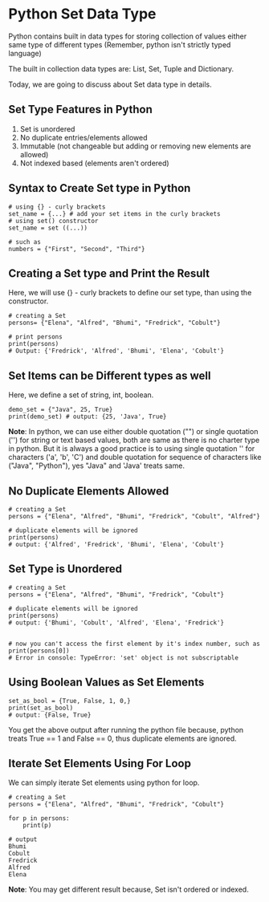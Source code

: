 # Python Set Data Type

Python contains built in data types for storing collection of values either same type of different types (Remember, python isn't strictly typed language)

The built in collection data types are: List, Set, Tuple and Dictionary.

Today, we are going to discuss about Set data type in details.

## Set Type Features in Python

1. Set is unordered
2. No duplicate entries/elements allowed
3. Immutable (not changeable but adding or removing new elements are allowed)
4. Not indexed based (elements aren't ordered) 

## Syntax to Create Set type in Python

```
# using {} - curly brackets
set_name = {...} # add your set items in the curly brackets
# using set() constructor
set_name = set ((...))

# such as
numbers = {"First", "Second", "Third"}
```

## Creating a Set type and Print the Result

Here, we will use {} - curly brackets to define our set type, than using the constructor.

```
# creating a Set
persons= {"Elena", "Alfred", "Bhumi", "Fredrick", "Cobult"}

# print persons
print(persons) 
# Output: {'Fredrick', 'Alfred', 'Bhumi', 'Elena', 'Cobult'}
```

## Set Items can be Different types as well

Here, we define a set of string, int, boolean.

```
demo_set = {"Java", 25, True}
print(demo_set) # output: {25, 'Java', True}
```

**Note**: In python, we can use either double quotation ("") or single quotation ('') for string or text based values, both are same as there is no charter type in python. But it is always a good practice is to using single quotation '' for characters ('a', 'b', 'C') and double quotation for sequence of characters like ("Java", "Python"), yes "Java" and 'Java' treats same.


## No Duplicate Elements Allowed

```
# creating a Set
persons = {"Elena", "Alfred", "Bhumi", "Fredrick", "Cobult", "Alfred"}

# duplicate elements will be ignored
print(persons)
# output: {'Alfred', 'Fredrick', 'Bhumi', 'Elena', 'Cobult'}
```

## Set Type is Unordered

```
# creating a Set
persons = {"Elena", "Alfred", "Bhumi", "Fredrick", "Cobult"}

# duplicate elements will be ignored
print(persons)
# output: {'Bhumi', 'Cobult', 'Alfred', 'Elena', 'Fredrick'}


# now you can't access the first element by it's index number, such as
print(persons[0])
# Error in console: TypeError: 'set' object is not subscriptable
```

## Using Boolean Values as Set Elements

```
set_as_bool = {True, False, 1, 0,}
print(set_as_bool)
# output: {False, True}
```

You get the above output after running the python file because, python treats True == 1 and False == 0, thus duplicate elements are ignored.

## Iterate Set Elements Using For Loop

We can simply iterate Set elements using python for loop.

```
# creating a Set
persons = {"Elena", "Alfred", "Bhumi", "Fredrick", "Cobult"}

for p in persons:
    print(p)

# output
Bhumi
Cobult
Fredrick
Alfred
Elena
```

**Note**: You may get different result because, Set isn't ordered or indexed.


